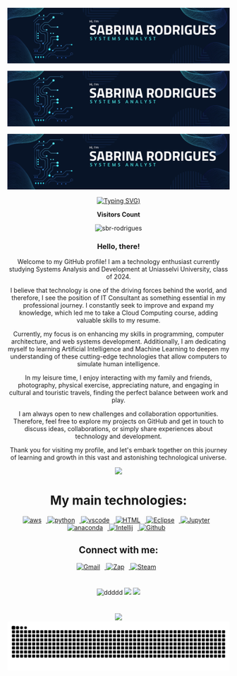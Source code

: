 <div align="center">

![1](https://raw.githubusercontent.com/sbr-rodrigues/sbr-rodrigues/refs/heads/main/img.png) <div align="center">
<img src="https://raw.githubusercontent.com/sbr-rodrigues/sbr-rodrigues/refs/heads/main/img.png" alt="Imagem de capa" />


<div align="center">

<img src="https://raw.githubusercontent.com/sbr-rodrigues/sbr-rodrigues/refs/heads/main/img.png" alt="Imagem de capa" />

[![Typing SVG](https://readme-typing-svg.herokuapp.com/?color=ffd700&size=35&center=true&vCenter=true&width=1000&lines=Hello!+My+name+is+Sabrina+Barbosa+Rodrigues;Cloud+School+student;I'm+from+Brasil,+RJ;I+study+Data+Analytics+at+Uniasselvi+University;Welcome!+%3A))](https://git.io/typing-svg)

<p><b>Visitors Count</b></p>
<p>
  <img src="https://komarev.com/ghpvc/?username=sbr-rodrigues&label=Profile%20views&color=0e75b6&style=flat" alt="sbr-rodrigues" />
</p>

</div>


### Hello, there! 


Welcome to my GitHub profile! I am a technology enthusiast currently studying Systems Analysis and Development at Uniasselvi University, class of 2024.

I believe that technology is one of the driving forces behind the world, and therefore, I see the position of IT Consultant as something essential in my professional journey. I constantly seek to improve and expand my knowledge, which led me to take a Cloud Computing course, adding valuable skills to my resume.

Currently, my focus is on enhancing my skills in programming, computer architecture, and web systems development. Additionally, I am dedicating myself to learning Artificial Intelligence and Machine Learning to deepen my understanding of these cutting-edge technologies that allow computers to simulate human intelligence.

In my leisure time, I enjoy interacting with my family and friends, photography, physical exercise, appreciating nature, and engaging in cultural and touristic travels, finding the perfect balance between work and play.

I am always open to new challenges and collaboration opportunities. Therefore, feel free to explore my projects on GitHub and get in touch to discuss ideas, collaborations, or simply share experiences about technology and development.

Thank you for visiting my profile, and let's embark together on this journey of learning and growth in this vast and astonishing technological universe.

<p align="center">
  <img src="https://github-profile-trophy.vercel.app/?username=SabrinaRodrigues&theme=dracula&row=2&no-bg=true&column=3&margin-w=15&margin-h=15" />
</p>


# My main technologies:

<a href="https://aws.amazon.com/pt/?nc2=h_lg" target="_blank" rel="noreferrer">
      <img  alt="aws" height="50px" style="padding-right:10px;" src="https://download.logo.wine/logo/Amazon_Web_Services/Amazon_Web_Services-Logo.wine.png" />
  </a>
<a href="https://www.python.org/" target="_blank" rel="noreferrer">
      <img  alt="python" height="50px" style="padding-right:10px;" src="https://cdn.jsdelivr.net/gh/devicons/devicon/icons/python/python-original.svg" />
  </a>
    <a href="https://code.visualstudio.com/" target="_blank" rel="noreferrer">
      <img  alt="vscode" height="50px" style="padding-right:10px;"src="https://cdn.jsdelivr.net/gh/devicons/devicon/icons/vscode/vscode-original.svg"/>
  </a>
  <a href="URL_https://pt.wikipedia.org/wiki/HTML" target="_blank" rel="noreferrer">
  <img alt="HTML" height="50px" style="padding-right:10px;" src="https://upload.wikimedia.org/wikipedia/commons/6/61/HTML5_logo_and_wordmark.svg" />
  </a>
  <a href="https://www.eclipse.org/" target="_blank" rel="noreferrer">
      <img  alt="Eclipse" height="50px" style="padding-right:10px;" src="https://cdn.freebiesupply.com/logos/large/2x/eclipse-11-logo-svg-vector.svg" />
  </a>
    <a href="http://jupyter.org/" target="_blank" rel="noreferrer">
      <img  alt="Jupyter" height="50px" style="padding-right:10px;"src="https://cdn.jsdelivr.net/gh/devicons/devicon/icons/jupyter/jupyter-original-wordmark.svg"/>
  </a>
  <a href="https://www.anaconda.com" target="_blank" rel="noreferrer">
      <img  alt="anaconda" height="50px" style="padding-right:10px;" src="https://cdn.jsdelivr.net/gh/devicons/devicon/icons/anaconda/anaconda-original.svg"/>
  </a>
    <a href="https://git-scm.com/downloads" target="_blank" rel="noreferrer">
      <img  alt="Intellij" height="50px" style="padding-right:10px;" src="https://cdn.worldvectorlogo.com/logos/git-bash.svg"/>
  </a>
   <a href="https://github.com/SabrinaRodrigues" target="_blank" rel="noreferrer">
      <img  alt="Github" height="50px" style="padding-right:10px;" src="https://cdn.jsdelivr.net/gh/devicons/devicon/icons/git/git-original.svg"/>
  </a>
 
   
## Connect with me: 

<a href="mailto:sabrina.idev@gmail.com" target="_blank" rel="noreferrer">
      <img  alt="Gmail" height="45px" style="padding-right:10px;" src="https://upload.wikimedia.org/wikipedia/commons/7/7e/Gmail_icon_%282020%29.svg" />
  </a>
  <a href="https://wa.me/5521976655246?text=Bem+vindo+%21+me+chamo%2C+Sabrina+Rodrigues+." target="_blank" rel="noreferrer">
      <img  alt="Zap" height="50px" style="padding-right:10px; ;" src="https://upload.wikimedia.org/wikipedia/commons/6/6b/WhatsApp.svg"/>
  </a>
  <a href="https://www.linkedin.com/in/sabrina-rodrigues-36b820270/" target="_blank" rel="noreferrer">
      <img  alt="Steam" height="50px" style="padding-right:10px;"src="https://upload.wikimedia.org/wikipedia/commons/thumb/8/81/LinkedIn_icon.svg/800px-LinkedIn_icon.svg.png?20210220164014"/>
 </a>

#

![ddddd](http://github-profile-summary-cards.vercel.app/api/cards/stats?username=HalleyVeras&theme=tokyonight)
![](http://github-profile-summary-cards.vercel.app/api/cards/stats?username=SabrinaRodrigues&theme=tokyonight)
![](http://github-profile-summary-cards.vercel.app/api/cards/most-commit-language?username=SabrinaRodrigues&theme=tokyonight)
#

![](http://github-profile-summary-cards.vercel.app/api/cards/profile-details?username=SabrinaRodrigues&theme=tokyonight)
<picture align="center">
  <source media="(prefers-color-scheme: dark)" srcset="https://raw.githubusercontent.com/sbr-rodrigues/sbr-rodrigues/output/github-contribution-grid-snake-dark.svg">
  <source media="(prefers-color-scheme: light)" srcset="https://raw.githubusercontent.com/sbr-rodrigues/sbr-rodrigues/output/github-contribution-grid-snake-dark.svg">
  <img align="center" alt="github contribution grid snake animation" src="https://raw.githubusercontent.com/sbr-rodrigues/sbr-rodrigues/output/github-contribution-grid-snake.svg">
</picture>
 




